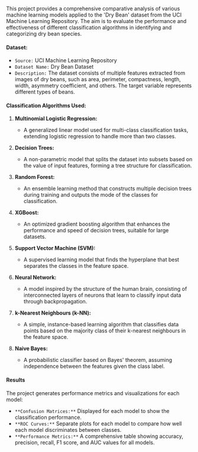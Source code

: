 This project provides a comprehensive comparative analysis of various machine learning models applied to the 'Dry Bean' dataset from the UCI Machine Learning Repository. The aim is to evaluate the performance and effectiveness of different classification algorithms in identifying and categorizing dry bean species.

#### **Dataset:**

- `Source:` UCI Machine Learning Repository
- `Dataset Name:` Dry Bean Dataset
- `Description:` The dataset consists of multiple features extracted from images of dry beans, such as area, perimeter, compactness, length, width, asymmetry coefficient, and others. The target variable represents different types of beans.

#### **Classification Algorithms Used:**

1. **Multinomial Logistic Regression:**
   - A generalized linear model used for multi-class classification tasks, extending logistic regression to handle more than two classes.
   
2. **Decision Trees:**
   - A non-parametric model that splits the dataset into subsets based on the value of input features, forming a tree structure for classification.
   
3. **Random Forest:**
   - An ensemble learning method that constructs multiple decision trees during training and outputs the mode of the classes for classification.
   
4. **XGBoost:**
   - An optimized gradient boosting algorithm that enhances the performance and speed of decision trees, suitable for large datasets.
   
5. **Support Vector Machine (SVM):**
   - A supervised learning model that finds the hyperplane that best separates the classes in the feature space.
   
6. **Neural Network:**
   - A model inspired by the structure of the human brain, consisting of interconnected layers of neurons that learn to classify input data through backpropagation.
   
7. **k-Nearest Neighbours (k-NN):**
   - A simple, instance-based learning algorithm that classifies data points based on the majority class of their k-nearest neighbours in the feature space.
   
8. **Naive Bayes:**
   - A probabilistic classifier based on Bayes' theorem, assuming independence between the features given the class label.

#### **Results**
The project generates performance metrics and visualizations for each model:

- `**Confusion Matrices:**` Displayed for each model to show the classification performance.
- `**ROC Curves:**` Separate plots for each model to compare how well each model discriminates between classes.
- `**Performance Metrics:**` A comprehensive table showing accuracy, precision, recall, F1 score, and AUC values for all models.
